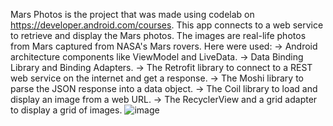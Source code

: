 Mars Photos is the project that was made using codelab on https://developer.android.com/courses.
This app connects to a web service to retrieve and display the Mars photos. The images are real-life photos from Mars captured from NASA's Mars rovers.
Here were used:
-> Android architecture components like ViewModel and LiveData.
-> Data Binding Library and Binding Adapters.
-> The Retrofit library to connect to a REST web service on the internet and get a response.
-> The Moshi library to parse the JSON response into a data object.
-> The Coil library to load and display an image from a web URL.
-> The RecyclerView and a grid adapter to display a grid of images.
![image](https://user-images.githubusercontent.com/49280040/197990456-ba569831-6f0b-4940-a405-2c3c20bbddff.png)

